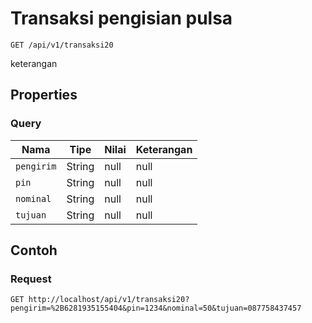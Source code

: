 # Transaksi pengisian pulsa
```http
GET /api/v1/transaksi20
```
keterangan
## Properties
### Query
Nama | Tipe | Nilai | Keterangan
--- | --- | --- | ---
<code>pengirim</code> | String | null | null
<code>pin</code> | String | null | null
<code>nominal</code> | String | null | null
<code>tujuan</code> | String | null | null
## Contoh
### Request
```http
GET http://localhost/api/v1/transaksi20?pengirim=%2B6281935155404&pin=1234&nominal=50&tujuan=087758437457


```
